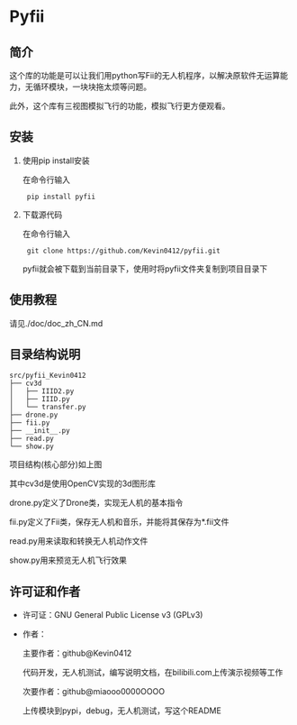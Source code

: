 # Pyfii

## 简介
这个库的功能是可以让我们用python写Fii的无人机程序，以解决原软件无运算能力，无循环模块，一块块拖太烦等问题。

此外，这个库有三视图模拟飞行的功能，模拟飞行更方便观看。

## 安装
1. 使用pip install安装

    在命令行输入

        pip install pyfii

2. 下载源代码

    在命令行输入

        git clone https://github.com/Kevin0412/pyfii.git

    pyfii就会被下载到当前目录下，使用时将pyfii文件夹复制到项目目录下

## 使用教程

请见./doc/doc_zh_CN.md

## 目录结构说明

    src/pyfii_Kevin0412
    ├── cv3d
    │   ├── IIID2.py
    │   ├── IIID.py
    │   └── transfer.py
    ├── drone.py
    ├── fii.py
    ├── __init__.py
    ├── read.py
    └── show.py

项目结构(核心部分)如上图

其中cv3d是使用OpenCV实现的3d图形库

drone.py定义了Drone类，实现无人机的基本指令

fii.py定义了Fii类，保存无人机和音乐，并能将其保存为*.fii文件

read.py用来读取和转换无人机动作文件

show.py用来预览无人机飞行效果

## 许可证和作者

- 许可证：GNU General Public License v3 (GPLv3)

- 作者：

    主要作者：github@Kevin0412

    代码开发，无人机测试，编写说明文档，在bilibili.com上传演示视频等工作

    次要作者：github@miaooo0000OOOO

    上传模块到pypi，debug，无人机测试，写这个README
